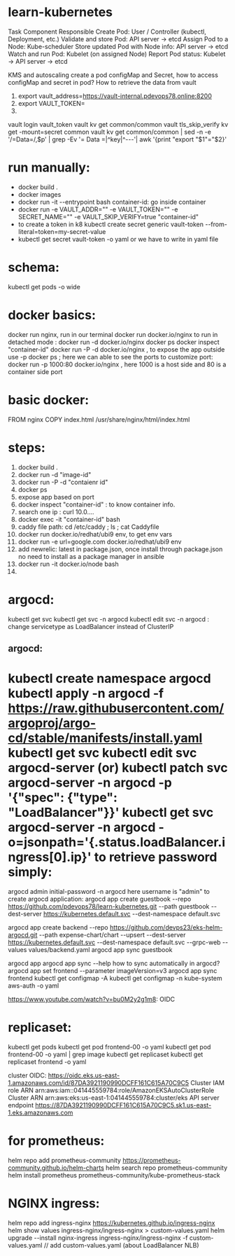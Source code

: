 # learn-kubernetes

Task	Component Responsible
Create Pod: 	User / Controller (kubectl, Deployment, etc.)
Validate and store Pod: 	API server → etcd
Assign Pod to a Node: 	Kube-scheduler
Store updated Pod with Node info: 	API server → etcd
Watch and run Pod:	Kubelet (on assigned Node)
Report Pod status:	Kubelet → API server → etcd

KMS and autoscaling 
create a pod
configMap and Secret, how to access configMap and secret in pod?
How to retrieve the data from vault


1. export vault_address=https://vault-internal.pdevops78.online:8200
2. export VAULT_TOKEN=
3. 
vault login vault_token
vault kv get common/common
vault tls_skip_verify kv get -mount=secret common
vault kv get common/common | sed -n -e '/=Data=/,$p' | grep -Ev '= Data =|^key|^---'| awk '{print "export "$1"="$2}' 

run manually:
==============
* docker build .
* docker images
* docker run -it --entrypoint bash container-id: go inside container
* docker run -e VAULT_ADDR="" -e VAULT_TOKEN="" -e SECRET_NAME="" -e VAULT_SKIP_VERIFY=true "container-id"
* to create a token in k8
  kubectl create secret generic vault-token --from-literal=token=my-secret-value
* kubectl get secret vault-token -o yaml
or we have to write in yaml file

schema:
=======
kubectl get pods -o wide



docker basics:
==============
docker run nginx, run in our terminal
docker run docker.io/nginx
to run in detached mode : docker run -d docker.io/nginx
docker ps
docker inspect "container-id"
docker run -P -d docker.io/nginx , to expose the app outside use -p
docker ps ; here we can able to see the ports
to customize port: docker run -p 1000:80 docker.io/nginx , here 1000 is a host side and 80 is a container side port

basic docker:
==============
FROM     nginx
COPY     index.html /usr/share/nginx/html/index.html

steps:
======
1. docker build .
2. docker run -d "image-id"
3. docker run -P -d "contaienr id"
4. docker ps 
5. expose app based on port
6. docker inspect "container-id" : to know container info. 
7. search one ip : curl 10.0....
8. docker exec -it "container-id" bash
9. caddy file path: cd /etc/caddy ; ls ; cat Caddyfile
10. docker run docker.io/redhat/ubi9 env, to get env vars
11. docker run -e url=google.com docker.io/redhat/ubi9 env
12. add newrelic: latest in package.json, once install through package.json no need to install as a package manager in ansible
13. docker run -it docker.io/node bash
14. 



argocd:
=======
kubectl get svc
kubectl get svc -n argocd
kubectl edit svc -n argocd : change servicetype as LoadBalancer instead of ClusterIP


argocd:
-------
kubectl create namespace argocd
kubectl apply -n argocd -f https://raw.githubusercontent.com/argoproj/argo-cd/stable/manifests/install.yaml
kubectl get svc 
kubectl edit svc argocd-server (or)
kubectl patch svc argocd-server -n argocd -p '{"spec": {"type": "LoadBalancer"}}'
kubectl get svc argocd-server -n argocd -o=jsonpath='{.status.loadBalancer.ingress[0].ip}'
to retrieve password simply:
============================
argocd admin initial-password -n argocd
here username is "admin"
to create argocd application:
argocd app create guestbook --repo https://github.com/pdevops78/learn-kubernetes.git --path guestbook --dest-server https://kubernetes.default.svc --dest-namespace default.svc

argocd app create backend --repo https://github.com/devps23/eks-helm-argocd.git --path expense-chart/chart --upsert --dest-server https://kubernetes.default.svc --dest-namespace default.svc --grpc-web --values values/backend.yaml
argocd app sync guestbook

argocd app
argocd app sync --help
how to sync automatically in argocd?
argocd app set frontend --parameter imageVersion=v3
argocd app sync frontend
kubectl get configmap -A
kubectl get configmap -n kube-system aws-auth -o yaml


https://www.youtube.com/watch?v=bu0M2y2g1m8: OIDC



replicaset:
===========
kubectl get pods
kubectl get pod frontend-00 -o yaml
kubectl get pod frontend-00 -o yaml | grep image
kubectl get replicaset
kubectl get replicaset frontend -o yaml


cluster OIDC: https://oidc.eks.us-east-1.amazonaws.com/id/87DA3921190990DCFF161C615A70C9C5
Cluster IAM role ARN
arn:aws:iam::041445559784:role/AmazonEKSAutoClusterRole
Cluster ARN
arn:aws:eks:us-east-1:041445559784:cluster/eks
API server endpoint
https://87DA3921190990DCFF161C615A70C9C5.sk1.us-east-1.eks.amazonaws.com




for prometheus:
================
helm repo add prometheus-community https://prometheus-community.github.io/helm-charts
helm search repo prometheus-community
helm install prometheus prometheus-community/kube-prometheus-stack

NGINX ingress:
==============
helm repo add ingress-nginx https://kubernetes.github.io/ingress-nginx
helm show values ingress-nginx/ingress-nginx > custom-values.yaml
helm upgrade --install nginx-ingress ingress-nginx/ingress-nginx -f custom-values.yaml
// add  custom-values.yaml (about LoadBalancer NLB)





